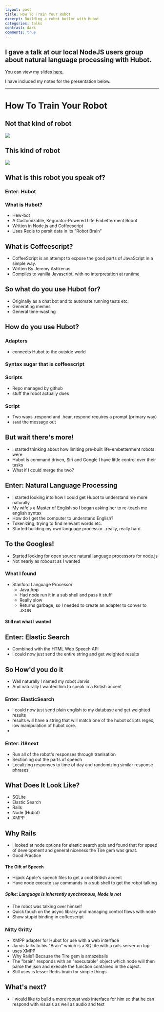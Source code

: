 ```yaml
---
layout: post
title: How To Train Your Robot
excerpt: Building a robot butler with Hubot
categories: talks
contrast: dark
comments: true
---
```


## I gave a talk at our local NodeJS users group about natural language processing with Hubot.

You can view my slides <a href="http://www.kevinmarx.net/Building-Your-Robot-Butler-2013" target="_blank">here.</a>

I have included my notes for the presentation below.

---

# How To Train Your Robot

## Not that kind of robot
![](http://pixartimes.com/wp-content/uploads/2012/08/WALL-E.jpg)

## This kind of robot
![](http://1.bp.blogspot.com/-FjlXqsu4e9E/TaPMjK2t8mI/AAAAAAAAAJU/K0ZlHethx8U/s1600/vlcsnap-2011-04-12-09h21m09s221.png)

## What is this robot you speak of?
### Enter: Hubot
### What is Hubot?
* Hew-bot
* A Customizable, Kegorator-Powered Life Embetterment Robot
* Written in Node.js and Coffeescript
* Uses Redis to persit data in its "Robot Brain"

## What is Coffeescript?
* CoffeeScript is an attempt to expose the good parts of JavaScript in a simple way.
* Written By Jeremy Ashkenas
* Compiles to vanilla Javascript, with no interpretation at runtime

## So what do you use Hubot for?
* Originally as a chat bot and to automate running tests etc.
* Generating memes
* General time-wasting

## How do you use Hubot?
### Adapters
* connects Hubot to the outside world
### Syntax sugar that is coffeescript

### Scripts
* Repo managed by github
* stuff the robot actually does

### Script
* Two ways .respond and .hear, respond requires a prompt (primary way)
* `send` the message out

## But wait there's more!
* I started thinking about how limiting pre-built life-embetterment robots were
* Hubot is command driven, Siri and Google I have little control over their tasks
* What if I could merge the two?

## Enter: Natural Language Processing
* I started looking into how I could get Hubot to understand me more naturally
* My wife's a Master of English so I began asking her to re-teach me english syntax
* How do I get the computer to understand English?
* Tokenizing, trying to find relevant words etc.
* Started building my own language processor...really, really hard.

## To the Googles!
* Started looking for open source natural language processors for node.js
* Not nearly as roboust as I wanted

### What I found
* Stanford Language Processor
  - Java App
  - Had node run it in a sub shell and pass it stuff
  - Really slow
  - Returns garbage, so I needed to create an adapter to conver to JSON

#### Still not what I wanted

## Enter: Elastic Search
* Combined with the HTML Web Speech API
* I could now just send the entire string and get weighted results

## So How'd you do it
* Well naturally I named my robot Jarvis
* And naturally I wanted him to speak in a British accent

### Enter: ElasticSearch
* I could now just send plain english to my database and get weighted results
* results will have a string that will match one of the hubot scripts regex, low manipulation of hubot core.
*
### Enter: i18next
* Run all of the robot's responses through tranlsation
* Sectioning out the parts of speech
* Localizing responses to time of day and randomizing similar response phrases

## What Does It Look Like?
* SQLite
* Elastic Search
* Rails
* Node (Hubot)
* XMPP

## Why Rails
* I looked at node options for elastic search apis and found that for speed of development and general niceness the Tire gem was great.
* Good Practice

#### The Gift of Speech
- Hijack Apple's speech files to get a cool British accent
- Have node execute `say` commands in a sub shell to get the robot talking

##### Spike: Language is inherently synchronous, Node is not
- The robot was talking over himself
- Quick touch on the async library and managing control flows with node
- Show stupid binding in coffeescript

### Nitty Gritty
* XMPP adapter for Hubot for use with a web interface
* Jarvis talks to his "Brain" which is a SQLite with a rails server on top
* uses XMPP
* Why Rails? Because the Tire gem is amazeballs
* The "brain" responds with an "executable" object which node will then parse the json and execute the function contained in the object.
* Still uses is lesser Redis brain for simple things

## What's next?
* I would like to build a more robust web interface for him so that he can respond with visuals as well as audio and text
